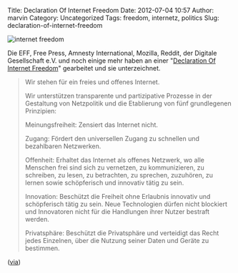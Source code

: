Title: Declaration Of Internet Freedom
Date: 2012-07-04 10:57
Author: marvin
Category: Uncategorized
Tags: freedom, internetz, politics
Slug: declaration-of-internet-freedom

![internet freedom]({static}/images/net-declaration.png)

Die EFF, Free Press, Amnesty International, Mozilla, Reddit, der
Digitale Gesellschaft e.V. und noch einige mehr haben an einer
"[Declaration Of Internet
Freedom](http://www.internetdeclaration.org/freedom)" gearbeitet und sie
unterzeichnet.

> Wir stehen für ein freies und offenes Internet.
>
> Wir unterstützen transparente und partizipative Prozesse in der
> Gestaltung von Netzpolitik und die Etablierung von fünf grundlegenen
> Prinzipien:
>
> Meinungsfreiheit: Zensiert das Internet nicht.
>
> Zugang: Fördert den universellen Zugang zu schnellen und bezahlbaren
> Netzwerken.
>
> Offenheit: Erhaltet das Internet als offenes Netzwerk, wo alle
> Menschen frei sind sich zu vernetzen, zu kommunizieren, zu schreiben,
> zu lesen, zu betrachten, zu sprechen, zuzuhören, zu lernen sowie
> schöpferisch und innovativ tätig zu sein.
>
> Innovation: Beschützt die Freiheit ohne Erlaubnis innovativ und
> schöpferisch tätig zu sein. Neue Technologien dürfen nicht blockiert
> und Innovatoren nicht für die Handlungen ihrer Nutzer bestraft werden.
>
> Privatsphäre: Beschützt die Privatsphäre und verteidigt das Recht
> jedes Einzelnen, über die Nutzung seiner Daten und Geräte zu
> bestimmen.

([via](https://netzpolitik.org/2012/erklarung-der-internetfreiheit/))

